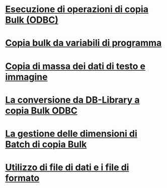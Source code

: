 # [Esecuzione di operazioni di copia Bulk (ODBC)](performing-bulk-copy-operations-odbc.md)
# [Copia bulk da variabili di programma](bulk-copying-from-program-variables.md)
# [Copia di massa dei dati di testo e immagine](bulk-copying-text-and-image-data.md)
# [La conversione da DB-Library a copia Bulk ODBC](converting-from-db-library-to-odbc-bulk-copy.md)
# [La gestione delle dimensioni di Batch di copia Bulk](managing-bulk-copy-batch-sizes.md)
# [Utilizzo di file di dati e i file di formato](using-data-files-and-format-files.md)
